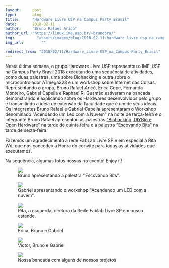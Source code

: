```yaml
---
layout:     post
type:       blog
title:      "Hardware Livre USP na Campus Party Brasil"
date:       2018-02-11
author:     "Bruno Rafael Aricó"
author_url: "https://linux.ime.usp.br/~brunobra/"
img: 	      "assets/images/blog/2018-02-11-hardware_livre_usp_na_campus_party_brasil/capella_palco.jpg"
img_url: 		""

redirect_from: "2018/02/11/Hardware_Livre-USP_na_Campus-Party_Brasil"
---
```


Nesta última semana, o grupo Hardware Livre USP representou o IME-USP na Campus Party Brasil 2018 executando uma sequência de atividades, como duas palestras, uma sobre Biohacking e outra sobre o microcontrolador ATmega328 e um workshop sobre Internet das Coisas.
Representando o grupo, Bruno Rafael Aricó, Erica Cope, Fernanda Monteiro, Gabriel Capella e Raphael R. Gusmão estiveram na bancada demonstrando e explicando sobre os Hardwares desenvolvidos pelo grupo e transmitindo a ideia de extensão da faculdade que é um de seus ideais.
Os integrantes Bruno Rafael e Gabriel Capella apresentaram o Workshop denominado "Acendendo um Led com a Nuvem" na noite de terça-feira e o integrante Bruno Rafael apresentou as palestras ["Biohacking, DIYBio e Open Hardware"](https://www.youtube.com/watch?v=0vr-9z18M_c) na tarde de quinta feira e a palestra ["Escovando Bits"](https://www.youtube.com/watch?v=aUoU0zRtJ-M) na tarde de sexta-feira.

Fazemos um agradecimento à rede FabLab Livre SP e em especial à Rita Wu, que nos concedeu a Honra do convite para todas as atividades que executamos.

Na sequência, algumas fotos nossas no evento! Enjoy it!

<div class="img-container">
  <figure>
    <img src="{{ site.baseurl }}/assets/images/blog/2018-02-11-hardware_livre_usp_na_campus_party_brasil/bruno_palco.jpg">
    <figcaption>Bruno apresentando a palestra "Escovando Bits".</figcaption>
  </figure>
  <figure>
    <img src="{{ site.baseurl }}/assets/images/blog/2018-02-11-hardware_livre_usp_na_campus_party_brasil/capella_palco.jpg">
    <figcaption>Gabriel apresentando o workshop "Acendendo um LED com a nuvem".</figcaption>
  </figure>
  <figure>
    <img src="{{ site.baseurl }}/assets/images/blog/2018-02-11-hardware_livre_usp_na_campus_party_brasil/stand_rita.jpg">
    <figcaption>Rita, a esquerda, diretora da Rede Fablab Livre SP em nosso estande.</figcaption>
  </figure>
  <figure>
    <img src="{{ site.baseurl }}/assets/images/blog/2018-02-11-hardware_livre_usp_na_campus_party_brasil/grupo_campus.jpg">
    <figcaption>Erica, Bruno e Gabriel</figcaption>
  </figure>
  <figure>
    <img src="{{ site.baseurl }}/assets/images/blog/2018-02-11-hardware_livre_usp_na_campus_party_brasil/equipe.jpg">
    <figcaption>Victor, Bruno e Gabriel</figcaption>
  </figure>
  <figure>
    <img src="{{ site.baseurl }}/assets/images/blog/2018-02-11-hardware_livre_usp_na_campus_party_brasil/stand.jpg">
    <figcaption>Nossa bancada com alguns de nossos projetos</figcaption>
  </figure>
</div>
